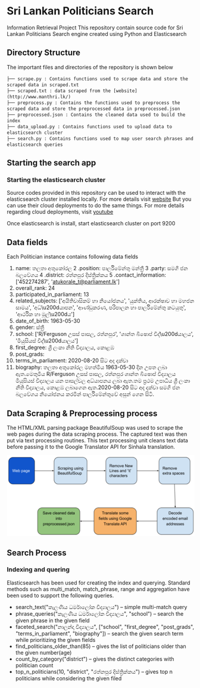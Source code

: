 # Sri Lankan Politicians Search
Information Retrieval Project
This repository contain source code for Sri Lankan Politicians Search engine created using Python and Elasticsearch

## Directory Structure

The important files and directories of the repository is shown below

    ├── scrape.py : Contains functions used to scrape data and store the scraped data in scraped.txt  
    ├── scraped.txt : data scraped from the [website](http://www.manthri.lk/)                      
    ├── preprocess.py : Contains the functions used to preprocess the scraped data and store the preprocessed data in preprocessed.json
    ├── preprocessed.json : Contains the cleaned data used to build the index
    ├── data_upload.py : Contains functions used to upload data to elasticsearch cluster
    ├── search.py : Contains functions used to map user search phrases and elasticsearch queries        


## Starting the search app

### Starting the elasticsearch cluster

Source codes provided in this repository can be used to interact with the elasticsearch cluster installed locally. 
For more details visit [website](https://www.elastic.co/guide/en/elasticsearch/reference/current/getting-started-install.html)
But you can use their cloud deployments to do the same things. For more details regarding cloud deployments, visit [youtube](https://www.youtube.com/watch?v=CCTgroOcyfM)

Once elasticsearch is install, start elasticsearch cluster on port 9200

## Data fields 

Each Politician instance contains following data fields

1. name: තලතා අතුකෝරල
2 .position: පාර්ලිමේන්තු මන්ත්‍රී
3 .party: සමගි ජන බලවේගය
4 .district: රත්නපුර දිස්ත්‍රික්කය
5 .contact_information: ['452274287', 'atukorale_t@parliament.lk']
6. overall_rank: 24
7. participated_in_parliament: 13
8. related_subjects: ['අයිතිවාසිකම් හා නියෝජනය', 'යුක්තිය, ආරක්ෂාව හා මහජන සාමය', 'අධ්\u200dයාපන', 'ආණ්ඩුකරණ, පරිපාලන හා පාර්ලිමේන්තු කටයුතු', 'ආර්ථික හා මුල්\u200dය']
9. date_of_birth: 1963-05-30
10. gender: ස්ත්‍රී
11. school: ['R/Ferguson උසස් පාසල, රත්නපුර', 'ශාන්ත බිෂොප් විද්\u200dයාලය', 'මියුසියස් විද්\u200dයාලය']
12. first_degree: ශ්‍රී ලංකා නීති විද්‍යාලය, කොළඹ
13. post_grads:
14. terms_in_parliament: 2020-08-20 සිට අද දක්වා
15. biography: තලතා අතුකෝරල මහත්මිය 1963-05-30 දින උපත ලබා ඇත.මෙතුමිය R/Ferguson උසස් පාසල, රත්නපුර ශාන්ත බිෂොප් විද්‍යාලය මියුසියස් විද්‍යාලය යන පාසල්වල අධ්යාපනය ලබා ඇත.තම ප්‍රථම උපාධිය ශ්‍රී ලංකා නීති විද්‍යාලය, කොළඹ ලබාගෙන ඇත.2020-08-20 සිට අද දක්වා සමගි ජන බලවේගය නියෝජනය කරමින් පාර්ලිමේන්තුවේ අසුන් ගෙන සිටී.

## Data Scraping & Preprocessing process

The HTML/XML parsing package BeautifulSoup was used to scrape the web pages during the data scraping process. The captured text was then put via text processing routines. This text processing unit cleans text data before passing it to the Google Translator API for Sinhala translation.

![Scraping process](preprocessing.png)

## Search Process

### Indexing and quering

Elasticsearch has been used for creating the index and querying. Standard methods such as multi_match, match_phrase, range and aggregation have been used to support the following queries.
* search_text("කැලණිය ධර්මාලෝක විද්‍යාලය") – simple multi-match query
* phrase_queries("කැලණිය ධර්මාලෝක විද්‍යාලය", "school") – search the given phrase in the given field
* faceted_search("නාලන්දා විද්‍යාලය", ["school", "first_degree", "post_grads", "terms_in_parliament", "biography"]) – search the given search term while prioritizing the given fields
* find_politicians_older_than(85) – gives the list of politicians older than the given number(age)
* count_by_category("district") – gives the distinct categories with politician count
* top_n_politicians(10, "district", "රත්නපුර දිස්ත්‍රික්කය") – gives top n politicians while considering the given filed
